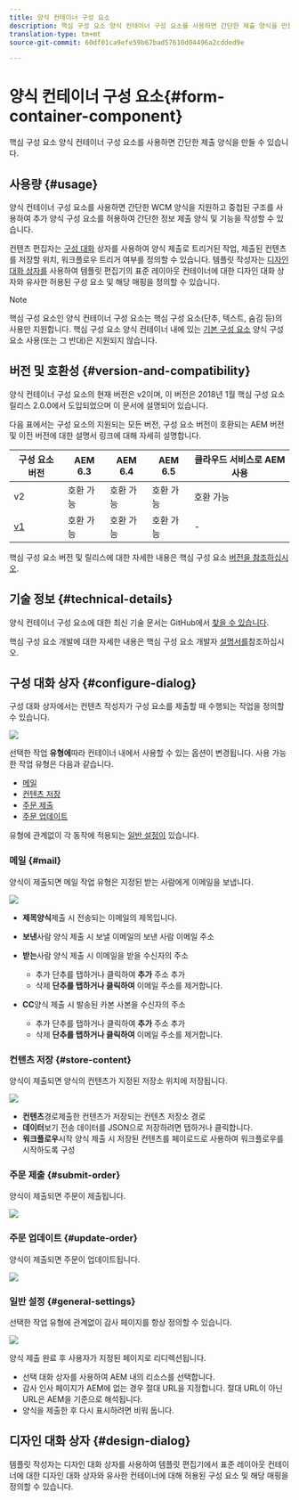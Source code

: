 ```yaml
---
title: 양식 컨테이너 구성 요소
description: 핵심 구성 요소 양식 컨테이너 구성 요소를 사용하면 간단한 제출 양식을 만들 수 있습니다.
translation-type: tm+mt
source-git-commit: 60df01ca9efe59b67bad57610d04496a2cdded9e

---
```



# 양식 컨테이너 구성 요소{#form-container-component}

핵심 구성 요소 양식 컨테이너 구성 요소를 사용하면 간단한 제출 양식을 만들 수 있습니다.

## 사용량 {#usage}

양식 컨테이너 구성 요소를 사용하면 간단한 WCM 양식을 지원하고 중첩된 구조를 사용하여 추가 양식 구성 요소를 허용하여 간단한 정보 제출 양식 및 기능을 작성할 수 있습니다.

컨텐츠 편집자는 [구성 대화](#configure-dialog) 상자를 사용하여 양식 제출로 트리거된 작업, 제출된 컨텐츠를 저장할 위치, 워크플로우 트리거 여부를 정의할 수 있습니다. 템플릿 작성자는 [디자인 대화 상자를](#design-dialog) 사용하여 템플릿 편집기의 [](https://docs.adobe.com/content/help/en/experience-manager-cloud-service/sites/authoring/features/templates.html)표준 레이아웃 컨테이너에 대한 디자인 대화 상자와 유사한 허용된 구성 요소 및 해당 매핑을 정의할 수 있습니다.

>[!NOTE]
>
>핵심 구성 요소인 양식 컨테이너 구성 요소는 핵심 구성 요소(단추, 텍스트, 숨김 등)의 사용만 지원합니다. 핵심 구성 요소 양식 컨테이너 내에 있는 [기본 구성 요소](https://docs.adobe.com/content/help/en/experience-manager-65/authoring/siteandpage/default-components-foundation.html) 양식 구성 요소 사용(또는 그 반대)은 지원되지 않습니다.

## 버전 및 호환성 {#version-and-compatibility}

양식 컨테이너 구성 요소의 현재 버전은 v2이며, 이 버전은 2018년 1월 핵심 구성 요소 릴리스 2.0.0에서 도입되었으며 이 문서에 설명되어 있습니다.

다음 표에서는 구성 요소의 지원되는 모든 버전, 구성 요소 버전이 호환되는 AEM 버전 및 이전 버전에 대한 설명서 링크에 대해 자세히 설명합니다.

| 구성 요소 버전 | AEM 6.3 | AEM 6.4 | AEM 6.5 | 클라우드 서비스로 AEM 사용 |
|--- |--- |--- |--- |---|
| v2 | 호환 가능 | 호환 가능 | 호환 가능 | 호환 가능 |
| [v1](form-container-v1.md) | 호환 가능 | 호환 가능 | 호환 가능 | - |

핵심 구성 요소 버전 및 릴리스에 대한 자세한 내용은 핵심 구성 요소 [버전을 참조하십시오](versions.md).

## 기술 정보 {#technical-details}

양식 컨테이너 구성 요소에 대한 최신 기술 문서는 GitHub에서 [찾을 수 있습니다](https://adobe.com/go/aem_cmp_tech_form_container_v2).

핵심 구성 요소 개발에 대한 자세한 내용은 핵심 구성 요소 개발자 [설명서를](developing.md)참조하십시오.

## 구성 대화 상자 {#configure-dialog}

구성 대화 상자에서는 컨텐츠 작성자가 구성 요소를 제출할 때 수행되는 작업을 정의할 수 있습니다.

![](assets/screen_shot_2018-01-12at122046.png)

선택한 작업 **유형에**&#x200B;따라 컨테이너 내에서 사용할 수 있는 옵션이 변경됩니다. 사용 가능한 작업 유형은 다음과 같습니다.

* [메일](#mail)
* [컨텐츠 저장](#store-content)
* [주문 제출](#submit-order)
* [주문 업데이트](#update-order)

유형에 관계없이 각 동작에 적용되는 [일반 설정이](#general-settings) 있습니다.

### 메일 {#mail}

양식이 제출되면 메일 작업 유형은 지정된 받는 사람에게 이메일을 보냅니다.

![](assets/screen_shot_2018-01-12at122554.png)

* **제목양식**&#x200B;제출 시 전송되는 이메일의 제목입니다.
* **보낸**&#x200B;사람 양식 제출 시 보낼 이메일의 보낸 사람 이메일 주소
* **받는**&#x200B;사람 양식 제출 시 이메일을 받을 수신자의 주소

   * 추가 단추를 탭하거나 클릭하여 **추가** 주소 추가
   * 삭제 **단추를 탭하거나 클릭하여** 이메일 주소를 제거합니다.
* **CC**&#x200B;양식 제출 시 발송된 카본 사본을 수신자의 주소
   * 추가 단추를 탭하거나 클릭하여 **추가** 주소 추가
   * 삭제 **단추를 탭하거나 클릭하여** 이메일 주소를 제거합니다.

### 컨텐츠 저장 {#store-content}

양식이 제출되면 양식의 컨텐츠가 지정된 저장소 위치에 저장됩니다.

![](assets/screen_shot_2018-01-12at122538.png)

* **컨텐츠**&#x200B;경로제출한 컨텐츠가 저장되는 컨텐츠 저장소 경로
* **데이터**&#x200B;보기 전송 데이터를 JSON으로 저장하려면 탭하거나 클릭합니다.
* **워크플로우**&#x200B;시작 양식 제출 시 저장된 컨텐츠를 페이로드로 사용하여 워크플로우를 시작하도록 구성

### 주문 제출 {#submit-order}

양식이 제출되면 주문이 제출됩니다.

![](assets/chlimage_1-3.png)

### 주문 업데이트 {#update-order}

양식이 제출되면 주문이 업데이트됩니다.

![](assets/chlimage_1-4.png)

### 일반 설정 {#general-settings}

선택한 작업 유형에 관계없이 감사 페이지를 항상 정의할 수 있습니다.

![](assets/chlimage_1-5.png)

양식 제출 완료 후 사용자가 지정된 페이지로 리디렉션됩니다.

* 선택 대화 상자를 사용하여 AEM 내의 리소스를 선택합니다.
* 감사 인사 페이지가 AEM에 없는 경우 절대 URL을 지정합니다. 절대 URL이 아닌 URL은 AEM을 기준으로 해석됩니다.
* 양식을 제출한 후 다시 표시하려면 비워 둡니다.

## 디자인 대화 상자 {#design-dialog}

템플릿 작성자는 디자인 대화 상자를 사용하여 템플릿 편집기에서 [](https://docs.adobe.com/content/help/en/experience-manager-cloud-service/sites/authoring/features/templates.html)표준 레이아웃 컨테이너에 대한 디자인 대화 상자와 유사한 컨테이너에 대해 허용된 구성 요소 및 해당 매핑을 정의할 수 있습니다.
